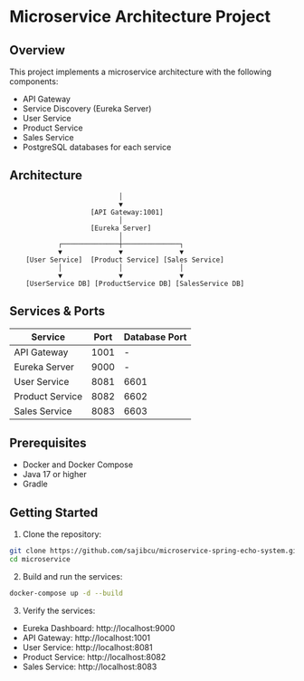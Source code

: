 # Microservice Architecture Project

## Overview
This project implements a microservice architecture with the following components:
- API Gateway
- Service Discovery (Eureka Server)
- User Service
- Product Service
- Sales Service
- PostgreSQL databases for each service

## Architecture
```
                           │
                           ▼
                    [API Gateway:1001]
                           │
                    [Eureka Server]
                           │
            ┌──────────────┼──────────────┐
            ▼              ▼              ▼
    [User Service]  [Product Service] [Sales Service]
            │              │              │
            ▼              ▼              ▼
    [UserService DB] [ProductService DB] [SalesService DB]
```

## Services & Ports

| Service | Port | Database Port |
|---------|------|--------------|
| API Gateway | 1001 | - |
| Eureka Server | 9000 | - |
| User Service | 8081 | 6601 |
| Product Service | 8082 | 6602 |
| Sales Service | 8083 | 6603 |

## Prerequisites
- Docker and Docker Compose
- Java 17 or higher
- Gradle

## Getting Started

1. Clone the repository:
```bash
git clone https://github.com/sajibcu/microservice-spring-echo-system.git
cd microservice
```

2. Build and run the services:
```bash
docker-compose up -d --build
```

3. Verify the services:
- Eureka Dashboard: http://localhost:9000
- API Gateway: http://localhost:1001
- User Service: http://localhost:8081
- Product Service: http://localhost:8082
- Sales Service: http://localhost:8083
